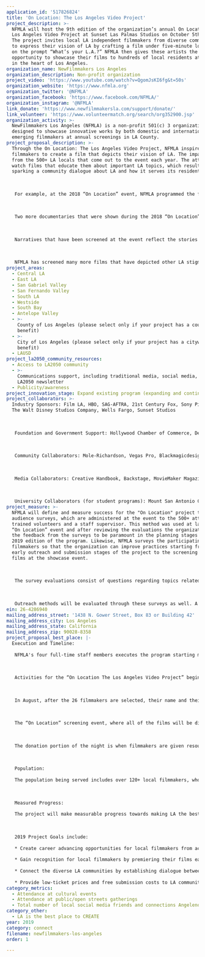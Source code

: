 ```yaml
---
application_id: '517826824'
title: 'On Location: The Los Angeles Video Project'
project_description: >-
  NFMLA will host the 9th edition of the organization’s annual On Location: The
  Los Angeles Video Project at Sunset Las Palmas Studios on October 5th, 2019.
  The project invites local LA independent filmmakers from diverse communities
  to express their vision of LA by crafting a film under five-minute long based
  on the prompt “What’s your L.A.?” NFMLA then gives these artists the
  opportunity to showcase their films to hundreds of local residents at an event
  in the heart of Los Angeles.
organization_name: NewFilmmakers Los Angeles
organization_description: Non-profit organization
project_video: 'https://www.youtube.com/watch?v=QgomJsKI6fg&t=50s'
organization_website: 'https://www.nfmla.org'
organization_twitter: '@NFMLA'
organization_facebook: 'https://www.facebook.com/NFMLA/'
organization_instagram: '@NFMLA'
link_donate: 'https://www.newfilmmakersla.com/support/donate/'
link_volunteer: 'https://www.volunteermatch.org/search/org352900.jsp'
organization_activity: >-
  NewFilmmakers Los Angeles (NFMLA) is a non-profit 501(c) 3 organization
  designed to showcase innovative works by both domestic and international
  emerging filmmakers at annual screenings in LA County.
project_proposal_description: >-
  Through the On Location: The Los Angeles Video Project, NFMLA inspires local
  filmmakers to create a film that depicts their vision of LA. The impact comes
  from the 500+ LA locals that come out to the event each year. The attendees
  watch films that educate them about important LA topics, which results in
  sparking a community dialogue about LA and how it serves its residents.
   
   
   
   For example, at the 2018 “On Location” event, NFMLA programmed the film “This Is My LA” by Kristine M. Skeie and Connor Buss, which is a documentary about Kristine’s experiences with accessibility for the differently-abled community. 
   
   
   
   Two more documentaries that were shown during the 2018 “On Location” event include “Angelino Profiles: Dona Julia” which is documentary that tells the deep story of a Guatemalan immigrant who has been collecting bottles and cans in Los Angeles for 17 years, and “Legacy” which is a film about a Filipino immigrant, who documented his life through video once his dream of coming to America came true with his daughter by his side.
   
   
   
   Narratives that have been screened at the event reflect the stories of certain characteristics that are specific to the city of LA. For example, at the 2018 “On Location” event, NFMLA displayed the film “Lifted” which is a story about a rideshare driver who is stuck in the well-known LA Traffic with a stubborn passenger. Likewise, NFMLA showed a film titled “Mountain Climbing” which does justice to the beauty of the city’s vast landscape that features mountains, deserts, plains, beaches and more. Another narrative includes “Til I See You” which tells the story of a man named Thomas who has to leave his boyfriend Tyler due to unforeseen circumstances, but wants to give him one last fun vacation in the vibrant city of Los Angeles. 
   
   
   
   NFMLA has screened many more films that have depicted other LA stigmas including documentaries on actors who spent their life trying to make it in Hollywood, music videos that show LA’s many museums, artworks, parks and monuments, stories of children who grew up in the heart of LA and many more.
project_areas:
  - Central LA
  - East LA
  - San Gabriel Valley
  - San Fernando Valley
  - South LA
  - Westside
  - South Bay
  - Antelope Valley
  - >-
    County of Los Angeles (please select only if your project has a countywide
    benefit)
  - >-
    City of Los Angeles (please select only if your project has a citywide
    benefit)
  - LAUSD
project_la2050_community_resources:
  - Access to LA2050 community
  - >-
    Communications support, including traditional media, social media, and
    LA2050 newsletter
  - Publicity/awareness
project_innovation_stage: Expand existing program (expanding and continuing ongoing successful projects)
project_collaborators: >-
  Industry Sponsors: Film LA, HBO, SAG-AFTRA, 21st Century Fox, Sony Pictures,
  The Walt Disney Studios Company, Wells Fargo, Sunset Studios
   
   
   
   Foundation and Government Support: Hollywood Chamber of Commerce, Department of Cultural Affairs, Los Angeles County Arts Commission, Hollywood Foreign Press Association
   
   
   
   Community Collaborators: Mole-Richardson, Vegas Pro, Blackmagicdesign, American Entertainment Insruance, Production HUB, ATS Audiovisual, The Camera Division, VER Rental, Castex, Columbia College Hollywood, The South Park Center
   
   
   
   Media Collaborators: Creative Handbook, Backstage, MovieMaker Magazine, LA Metro, The Wrap, International Screenwriters Association, LA Weekly, Screen International
   
   
   
   University Collaborators (for student programs): Mount San Antonio College, California State University Northridge, Emerson College: Los Angeles, Los Angeles City College, California State University Los Angeles, University of Southern California: Cinematic Arts, New York Film Academy, LA Film School, Santa Monica College
project_measure: >-
  NFMLA will define and measure success for the "On Location" project through
  audience surveys, which are administered at the event to the 500+ attendees by
  trained volunteers and a staff supervisor. This method was used at last year’s
  “On Location” event and after reviewing the evaluations the organization found
  the feedback from the surveys to be paramount in the planning stages of the
  2019 edition of the program. Likewise, NFMLA surveys the participating
  filmmakers so that the organization can improve practices starting from the
  early outreach and submission stages of the project to the screening of their
  films at the showcase event. 
   
   
   
   The survey evaluations consist of questions regarding topics related to the filmmakers and attendee’s experiences. Attendees and Filmmakers both receive questions about the overall quality of the event design (venue, films, furniture, staff, food/beverages, etc.). This way NFMLA can always take feedback from attendees and past filmmakers to better improve the program. The organization has not
   
   
   
   Outreach methods will be evaluated through these surveys as well. A question on the survey asks for what LA neighborhood they live in so that the organization can evaluate the responses and produce outreach to even more underrepresented communities. The data from last year's survey is what fueled the organization's desire to produce more outreach, in all regards (filmmakers, attendees, students and community collaborators) to areas that were not as well represented at the 2018 "On Location" screening event including Long Beach and the East/Southeast LA area.
ein: 26-4286940
mailing_address_street: '1438 N. Gower Street, Box 83 or Building 42'
mailing_address_city: Los Angeles
mailing_address_state: California
mailing_address_zip: 90028-8358
project_proposal_best_place: |-
  Execution and Timeline:
   
   NFMLA's four full-time staff members executes the program starting months in advance with promotional outreach to LA County filmmakers, potential community attendees, students, sponsors and collaborators.
   
   
   
   Activities for the “On Location The Los Angeles Video Project” begin when the “Call for Submissions” is released to the LA community through the organization’s website, social media, newsletter and also through partner organizations and their networks. Filmmakers then have two-months, from June to August, to create a film under 5-minutes that depicts their view of the city of Los Angeles. 
   
   
   
   In August, after the 26 filmmakers are selected, their name and their films synopsis are then posted on the “On Location” webpage where the public will be able to see a list of all of the films and the filmmakers before attending the event. 
   
   
   
   The “On Location” screening event, where all of the films will be displayed for the community, takes place in October 2019. The films are divided into two programs so that the Los Angeles attendees and filmmakers have the chance to mingle while eating, drinking before the next film program starts. 
   
   
   
   The donation portion of the night is when filmmakers are given resources, services and equipment by NFMLA’s partnering organizations (worth over $65,000 overall). A breakdown of all of the donations can be found on the program's webpage. The end of the screening event concludes the project for the year. 
   
    
   
   Population:
   
   The population being served includes over 120+ local filmmakers, who create and submit their films to the NFMLA. Of those filmmakers, 26 films are showcased at the screening event in October 2019. In regards to the breakdown of the filmmakers for 2018, 60% were made by filmmakers of color, 50% were made by female filmmakers. NFMLA hopes to further improve these numbers for the 2019 "On Location" project. 
   
   
   
   Measured Progress:
   
   The project will make measurable progress towards making LA the best place to connect through the art of storytelling in the medium of cinema. NFMLA has conducted annual Audience and Filmmaker Surveys for the "On Location" program, which is where they can give NFMLA feedback that the organization later evaluates in an effort to see what people enjoyed at the event vs. what additions they would like to see in the program the following year. In regards to audience, over 500+ LA locals attend the screening event.
   
   
   
   2019 Project Goals include:
   
   * Create career advancing opportunities for local filmmakers from across LA County to create short-films that display their unique perspective on the city. 
   
   * Gain recognition for local filmmakers by premiering their films each year to a growing audience of over 500+ attendees at the screening, which provides over $65,000 worth of production support services. 
   
   * Connect the diverse LA communities by establishing dialogue between audience-members and filmmakers.
   
   * Provide low-ticket prices and free submission costs to LA community
category_metrics:
  - Attendance at cultural events
  - Attendance at public/open streets gatherings
  - Total number of local social media friends and connections Angelenos have
category_other:
  - LA is the best place to CREATE
year: 2019
category: connect
filename: newfilmmakers-los-angeles
order: 1

---
```

